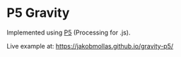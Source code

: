 # P5 Gravity

Implemented using [P5](https://p5js.org) (Processing for .js).

Live example at: https://jakobmollas.github.io/gravity-p5/

